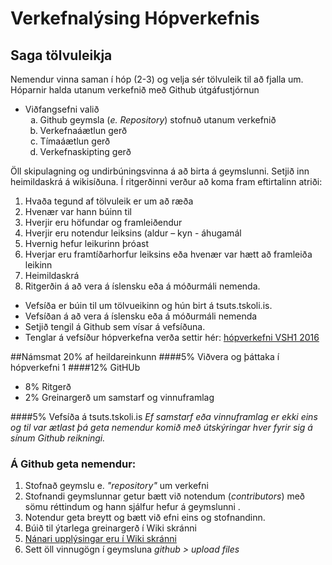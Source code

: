 # Verkefnalýsing Hópverkefnis 
## Saga tölvuleikja
Nemendur vinna saman í hóp (2-3) og velja sér tölvuleik til að fjalla um.  
Hóparnir halda utanum verkefnið með Github útgáfustjórnun
<ul>
	<li>Viðfangsefni valið
		<ol style="list-style-type: lower-alpha;">
			<li>Github geymsla (<i>e. Repository</i>) stofnuð utanum verkefnið</li>
			<li>Verkefnaáætlun gerð</li>
			<li>Tímaáætlun gerð</li>
			<li>Verkefnaskipting gerð</li>
		</ol>
</ul>

Öll skipulagning og undirbúningsvinna á að birta á geymslunni. 
Setjið inn heimildaskrá á wikisíðuna.
Í ritgerðinni verður að koma fram eftirtalinn atriði:
<ol>
	<li>Hvaða tegund af tölvuleik er um að ræða</li>
	<li>Hvenær var hann búinn til </li>
	<li>Hverjir eru höfundar og framleiðendur</li>
	<li>Hverjir eru notendur leiksins (aldur – kyn - áhugamál</li>	
	<li>Hvernig hefur leikurinn þróast</li>
	<li>Hverjar eru framtíðarhorfur leiksins eða hvenær var hætt að framleiða leikinn</li>
	<li>Heimildaskrá</li>
	<li>Ritgerðin á að vera á íslensku eða á móðurmáli nemenda.
</ol>
<ul>
     <li>Vefsíða er búin til um tölvueikinn og hún birt á tsuts.tskoli.is. 
</li><li>Vefsíðan á að vera á íslensku eða á móðurmáli nemenda
</li><li>Setjið tengil á Github sem vísar á vefsíðuna.
</li><li>Tenglar á vefsíður hópverkefna verða settir hér: <a href="https://github.com/VSH24/VSH1-hopverkefni/wiki/">hópverkefni VSH1 2016</a></li>
</ul>
##Námsmat 20% af heildareinkunn
####5%  Viðvera og þáttaka í hópverkefni 1
####12% GitHUb 
<ul><li> 8% Ritgerð
</li><li>2% Greinargerð um samstarf og vinnuframlag 
</ul>
####5% Vefsíða á tsuts.tskoli.is  
<i>Ef samstarf eða vinnuframlag er ekki eins og til var ætlast þá geta nemendur komið með útskýringar hver fyrir sig á sínum Github reikningi. </i>

### Á Github geta nemendur:
<ol>
  <li>Stofnað geymslu e. <i>"repository"</i> um verkefni</li>
  <li> Stofnandi geymslunnar getur bætt við notendum (<i>contributors</i>) með sömu réttindum og hann sjálfur hefur á geymslunni . </li>
  <li> Notendur geta breytt og bætt við efni eins og stofnandinn. </li>
  <li>Búið til ýtarlega greinargerð í Wiki skránni</a></li>
  <li><a href="https://github.com/VSH24/VSH1-hopverkefni/wiki/Allt-um-Git-og-Github">Nánari upplýsingar eru í Wiki skránni</a></li>
  <li>Sett öll vinnugögn í geymsluna <i> github > upload files</i></li>
 </ol>
